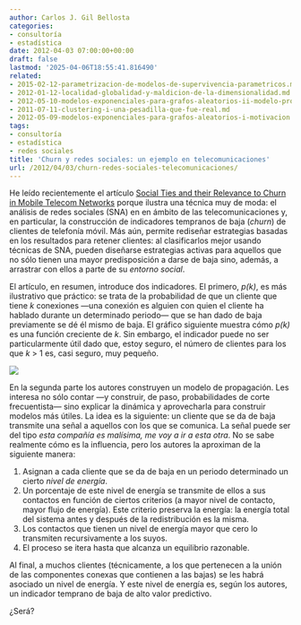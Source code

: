 ```yaml
---
author: Carlos J. Gil Bellosta
categories:
- consultoría
- estadística
date: 2012-04-03 07:00:00+00:00
draft: false
lastmod: '2025-04-06T18:55:41.816490'
related:
- 2015-02-12-parametrizacion-de-modelos-de-supervivencia-parametricos.md
- 2012-01-12-localidad-globalidad-y-maldicion-de-la-dimensionalidad.md
- 2012-05-10-modelos-exponenciales-para-grafos-aleatorios-ii-modelo-probabilistico.md
- 2011-07-11-clustering-i-una-pesadilla-que-fue-real.md
- 2012-05-09-modelos-exponenciales-para-grafos-aleatorios-i-motivacion.md
tags:
- consultoría
- estadística
- redes sociales
title: 'Churn y redes sociales: un ejemplo en telecomunicaciones'
url: /2012/04/03/churn-redes-sociales-telecomunicaciones/
---
```


He leído recientemente el artículo [Social Ties and their Relevance to Churn in Mobile
Telecom Networks](http://people.cs.umass.edu/~rahul/SocialTiesEDBT2008.pdf) porque ilustra una técnica muy de moda: el análisis de redes sociales (SNA) en en ámbito de las telecomunicaciones y, en particular, la construcción de indicadores tempranos de baja (_churn_) de clientes de telefonía móvil. Más aún, permite rediseñar estrategias basadas en los resultados para retener clientes: al clasificarlos mejor usando técnicas de SNA, pueden diseñarse estrategias activas para aquellos que no sólo tienen una mayor predisposición a darse de baja sino, además, a arrastrar con ellos a parte de su _entorno social_.

El artículo, en resumen, introduce dos indicadores. El primero, _p(k)_, es más ilustrativo que práctico: se trata de la probabilidad de que un cliente que tiene _k_ conexiones —una conexión es alguien con quien el cliente ha hablado durante un determinado periodo— que se han dado de baja previamente se dé él mismo de baja. El gráfico siguiente muestra cómo _p(k)_ es una función creciente de _k_. Sin embargo, el indicador puede no ser particularmente útil dado que, estoy seguro, el número de clientes para los que _k_ > 1 es, casi seguro, muy pequeño.

[![](/wp-uploads/2012/04/bajas_segun_vecinos.png#center)
](/wp-uploads/2012/04/bajas_segun_vecinos.png#center)

En la segunda parte los autores construyen un modelo de propagación. Les interesa no sólo contar —y construir, de paso, probabilidades de corte frecuentista— sino explicar la dinámica y aprovecharla para construir modelos más útiles. La idea es la siguiente: un cliente que se da de baja transmite una señal a aquellos con los que se comunica. La señal puede ser del tipo _esta compañía es malísima, me voy a ir a esta otra_. No se sabe realmente cómo es la influencia, pero los autores la aproximan de la siguiente manera:

1. Asignan a cada cliente que se da de baja en un periodo determinado un cierto _nivel de energía_.
2. Un porcentaje de este nivel de energía se transmite de ellos a sus contactos en función de ciertos criterios (a mayor nivel de contacto, mayor flujo de energía). Este criterio preserva la energía: la energía total del sistema antes y después de la redistribución es la misma.
3. Los contactos que tienen un nivel de energía mayor que cero lo transmiten recursivamente a los suyos.
4. El proceso se itera hasta que alcanza un equilibrio razonable.

Al final, a muchos clientes (técnicamente, a los que pertenecen a la unión de las componentes conexas que contienen a las bajas) se les habrá asociado un nivel de energía. Y este nivel de energía es, según los autores, un indicador temprano de baja de alto valor predictivo.

¿Será?